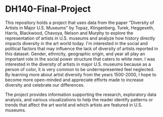 # DH140-Final-Project

This repository holds a project that uses data from the paper "Diversity of Artists in Major U.S. Museums" by Topaz, Klingenberg, Turek, Heggeseth, Harris, Blackwood, Chavoya, Nelson and Murphy to explore the representation of artists in U.S. museums and analyze how history directly impacts diversity in the art world today. I'm interested in the social and political factors that may influence the lack of diversity of artists reported in this dataset. Gender, ethnicity, geographic origin, and year all play an important role in the social power structure that caters to white men. I was interested in the diversity of artists in major U.S. museums because as a person of color, it is very common to be underrepresented feel neglected. By learning more about artist diversity from the years 1500-2000, I hope to become more open-minded and appreciate efforts made to increase diversity and celebrate our differences.

The project provides information supporting the research, exploratory data analysis, and various visualizations to help the reader identify patterns or trends that affect the art world and which artists are featured in U.S. museums.